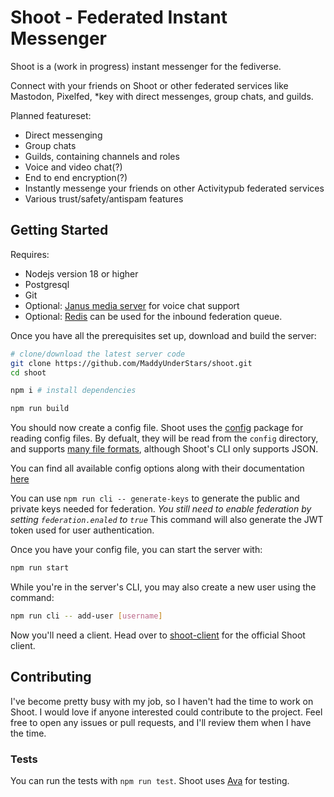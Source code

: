 # Shoot - Federated Instant Messenger

Shoot is a (work in progress) instant messenger for the fediverse.

Connect with your friends on Shoot or other federated services like Mastodon, Pixelfed, \*key with
direct messenges, group chats, and guilds.

Planned featureset:

-   Direct messenging
-   Group chats
-   Guilds, containing channels and roles
-   Voice and video chat(?)
-   End to end encryption(?)
-   Instantly messenge your friends on other Activitypub federated services
-   Various trust/safety/antispam features

## Getting Started

Requires:
- Nodejs version 18 or higher
- Postgresql
- Git
- Optional: [Janus media server](https://janus.conf.meetecho.com/) for voice chat support
- Optional: [Redis](https://redis.io/) can be used for the inbound federation queue.

Once you have all the prerequisites set up, download and build the server:

```sh
# clone/download the latest server code
git clone https://github.com/MaddyUnderStars/shoot.git
cd shoot

npm i # install dependencies

npm run build
```

You should now create a config file.
Shoot uses the [config](https://www.npmjs.com/package/config) package for reading config files. By defualt, they will be read from the `config` directory, and supports [many file formats](https://github.com/node-config/node-config/wiki/Configuration-Files#file-formats), although Shoot's CLI only supports JSON.

You can find all available config options along with their documentation [here](https://github.com/MaddyUnderStars/shoot/blob/main/src/util/config.ts)

You can use `npm run cli -- generate-keys` to generate the public and private keys needed for federation. *You still need to enable federation by setting `federation.enaled` to `true`*
This command will also generate the JWT token used for user authentication.

Once you have your config file, you can start the server with:
```sh
npm run start
```

While you're in the server's CLI, you may also create a new user using the command:
```sh
npm run cli -- add-user [username]
```

Now you'll need a client. Head over to [shoot-client](https://github.com/MaddyUnderStars/shoot-client) for the official Shoot client.

## Contributing

I've become pretty busy with my job, so I haven't had the time to work on Shoot.
I would love if anyone interested could contribute to the project.
Feel free to open any issues or pull requests, and I'll review them when I have the time.

### Tests

You can run the tests with `npm run test`.
Shoot uses [Ava](https://github.com/avajs/ava) for testing.